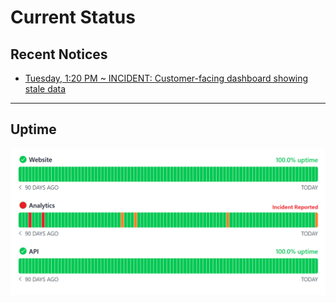 # Current Status

## Recent Notices
 - [Tuesday, 1:20 PM ~ INCIDENT: Customer-facing dashboard showing stale data](tuesday-1320.md)

---

## Uptime
![status](images/uptime-incident.png)

